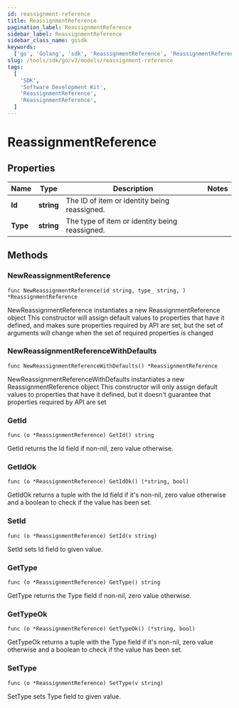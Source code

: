 ```yaml
---
id: reassignment-reference
title: ReassignmentReference
pagination_label: ReassignmentReference
sidebar_label: ReassignmentReference
sidebar_class_name: gosdk
keywords:
  ['go', 'Golang', 'sdk', 'ReassignmentReference', 'ReassignmentReference']
slug: /tools/sdk/go/v3/models/reassignment-reference
tags:
  [
    'SDK',
    'Software Development Kit',
    'ReassignmentReference',
    'ReassignmentReference',
  ]
---
```


# ReassignmentReference

## Properties

| Name | Type | Description | Notes |
| --- | --- | --- | --- |
| **Id** | **string** | The ID of item or identity being reassigned. |
| **Type** | **string** | The type of item or identity being reassigned. |

## Methods

### NewReassignmentReference

`func NewReassignmentReference(id string, type_ string, ) *ReassignmentReference`

NewReassignmentReference instantiates a new ReassignmentReference object This constructor will assign default values to properties that have it defined, and makes sure properties required by API are set, but the set of arguments will change when the set of required properties is changed

### NewReassignmentReferenceWithDefaults

`func NewReassignmentReferenceWithDefaults() *ReassignmentReference`

NewReassignmentReferenceWithDefaults instantiates a new ReassignmentReference object This constructor will only assign default values to properties that have it defined, but it doesn't guarantee that properties required by API are set

### GetId

`func (o *ReassignmentReference) GetId() string`

GetId returns the Id field if non-nil, zero value otherwise.

### GetIdOk

`func (o *ReassignmentReference) GetIdOk() (*string, bool)`

GetIdOk returns a tuple with the Id field if it's non-nil, zero value otherwise and a boolean to check if the value has been set.

### SetId

`func (o *ReassignmentReference) SetId(v string)`

SetId sets Id field to given value.

### GetType

`func (o *ReassignmentReference) GetType() string`

GetType returns the Type field if non-nil, zero value otherwise.

### GetTypeOk

`func (o *ReassignmentReference) GetTypeOk() (*string, bool)`

GetTypeOk returns a tuple with the Type field if it's non-nil, zero value otherwise and a boolean to check if the value has been set.

### SetType

`func (o *ReassignmentReference) SetType(v string)`

SetType sets Type field to given value.
